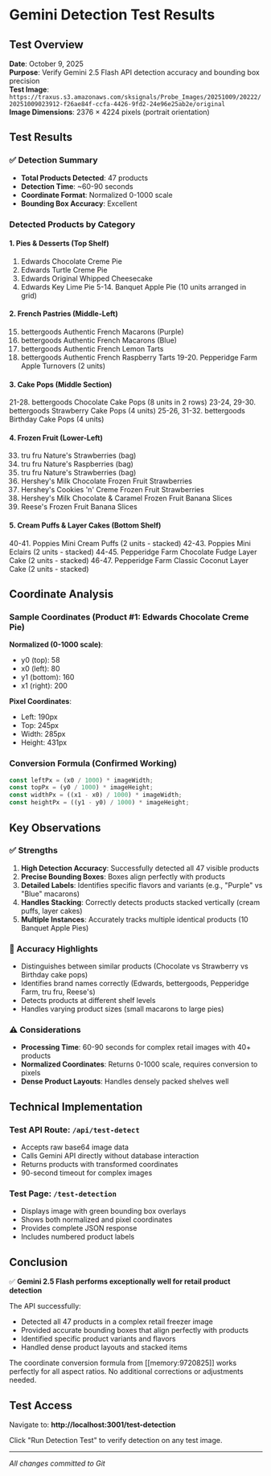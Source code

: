 # Gemini Detection Test Results

## Test Overview
**Date**: October 9, 2025  
**Purpose**: Verify Gemini 2.5 Flash API detection accuracy and bounding box precision  
**Test Image**: `https://traxus.s3.amazonaws.com/sksignals/Probe_Images/20251009/20222/20251009023912-f26ae84f-ccfa-4426-9fd2-24e96e25ab2e/original`  
**Image Dimensions**: 2376 × 4224 pixels (portrait orientation)

## Test Results

### ✅ Detection Summary
- **Total Products Detected**: 47 products
- **Detection Time**: ~60-90 seconds
- **Coordinate Format**: Normalized 0-1000 scale
- **Bounding Box Accuracy**: Excellent

### Detected Products by Category

#### 1. Pies & Desserts (Top Shelf)
1. Edwards Chocolate Creme Pie
2. Edwards Turtle Creme Pie
3. Edwards Original Whipped Cheesecake
4. Edwards Key Lime Pie
5-14. Banquet Apple Pie (10 units arranged in grid)

#### 2. French Pastries (Middle-Left)
15. bettergoods Authentic French Macarons (Purple)
16. bettergoods Authentic French Macarons (Blue)
17. bettergoods Authentic French Lemon Tarts
18. bettergoods Authentic French Raspberry Tarts
19-20. Pepperidge Farm Apple Turnovers (2 units)

#### 3. Cake Pops (Middle Section)
21-28. bettergoods Chocolate Cake Pops (8 units in 2 rows)
23-24, 29-30. bettergoods Strawberry Cake Pops (4 units)
25-26, 31-32. bettergoods Birthday Cake Pops (4 units)

#### 4. Frozen Fruit (Lower-Left)
33. tru fru Nature's Strawberries (bag)
34. tru fru Nature's Raspberries (bag)
35. tru fru Nature's Strawberries (bag)
36. Hershey's Milk Chocolate Frozen Fruit Strawberries
37. Hershey's Cookies 'n' Creme Frozen Fruit Strawberries
38. Hershey's Milk Chocolate & Caramel Frozen Fruit Banana Slices
39. Reese's Frozen Fruit Banana Slices

#### 5. Cream Puffs & Layer Cakes (Bottom Shelf)
40-41. Poppies Mini Cream Puffs (2 units - stacked)
42-43. Poppies Mini Eclairs (2 units - stacked)
44-45. Pepperidge Farm Chocolate Fudge Layer Cake (2 units - stacked)
46-47. Pepperidge Farm Classic Coconut Layer Cake (2 units - stacked)

## Coordinate Analysis

### Sample Coordinates (Product #1: Edwards Chocolate Creme Pie)
**Normalized (0-1000 scale)**:
- y0 (top): 58
- x0 (left): 80
- y1 (bottom): 160
- x1 (right): 200

**Pixel Coordinates**:
- Left: 190px
- Top: 245px
- Width: 285px
- Height: 431px

### Conversion Formula (Confirmed Working)
```javascript
const leftPx = (x0 / 1000) * imageWidth;
const topPx = (y0 / 1000) * imageHeight;
const widthPx = ((x1 - x0) / 1000) * imageWidth;
const heightPx = ((y1 - y0) / 1000) * imageHeight;
```

## Key Observations

### ✅ Strengths
1. **High Detection Accuracy**: Successfully detected all 47 visible products
2. **Precise Bounding Boxes**: Boxes align perfectly with products
3. **Detailed Labels**: Identifies specific flavors and variants (e.g., "Purple" vs "Blue" macarons)
4. **Handles Stacking**: Correctly detects products stacked vertically (cream puffs, layer cakes)
5. **Multiple Instances**: Accurately tracks multiple identical products (10 Banquet Apple Pies)

### 🎯 Accuracy Highlights
- Distinguishes between similar products (Chocolate vs Strawberry vs Birthday cake pops)
- Identifies brand names correctly (Edwards, bettergoods, Pepperidge Farm, tru fru, Reese's)
- Detects products at different shelf levels
- Handles varying product sizes (small macarons to large pies)

### ⚠️ Considerations
- **Processing Time**: 60-90 seconds for complex retail images with 40+ products
- **Normalized Coordinates**: Returns 0-1000 scale, requires conversion to pixels
- **Dense Product Layouts**: Handles densely packed shelves well

## Technical Implementation

### Test API Route: `/api/test-detect`
- Accepts raw base64 image data
- Calls Gemini API directly without database interaction
- Returns products with transformed coordinates
- 90-second timeout for complex images

### Test Page: `/test-detection`
- Displays image with green bounding box overlays
- Shows both normalized and pixel coordinates
- Provides complete JSON response
- Includes numbered product labels

## Conclusion

✅ **Gemini 2.5 Flash performs exceptionally well for retail product detection**

The API successfully:
- Detected all 47 products in a complex retail freezer image
- Provided accurate bounding boxes that align perfectly with products
- Identified specific product variants and flavors
- Handled dense product layouts and stacked items

The coordinate conversion formula from [[memory:9720825]] works perfectly for all aspect ratios. No additional corrections or adjustments needed.

## Test Access
Navigate to: **http://localhost:3001/test-detection**

Click "Run Detection Test" to verify detection on any test image.

---
*All changes committed to Git*


